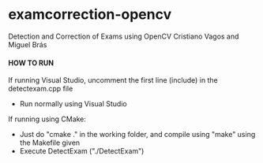# examcorrection-opencv
Detection and Correction of Exams using OpenCV
Cristiano Vagos and Miguel Brás

#### HOW TO RUN
If running Visual Studio, uncomment the first line (include) in the detectexam.cpp file
- Run normally using Visual Studio

If running using CMake:
- Just do "cmake ." in the working folder, and compile using "make" using the Makefile given
- Execute DetectExam ("./DetectExam")
